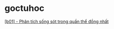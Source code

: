 # goctuhoc

[[b01] - Phân tích sống sót trong quần thể đồng nhất](https://anoiana.github.io/goctuhoc/b01_nonparametric-procedure.html)
